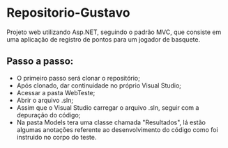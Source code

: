 # Repositorio-Gustavo
Projeto web utilizando Asp.NET, seguindo o padrão MVC, que consiste em uma aplicação de registro de pontos para um jogador de basquete.

## Passo a passo:

- O primeiro passo será clonar o repositório;
- Após clonado, dar continuidade no próprio Visual Studio;
- Acessar a pasta WebTeste;
- Abrir o arquivo .sln; 
- Assim que o Visual Studio carregar o arquivo .sln, seguir com a depuração do código;
- Na pasta Models tera uma classe chamada "Resultados", lá estão algumas anotações referente ao desenvolvimento do código como foi instruido no corpo do teste. 

